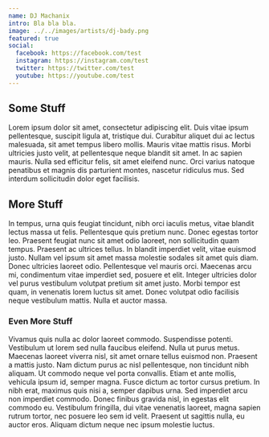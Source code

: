 ```yaml
---
name: DJ Machanix
intro: Bla bla bla.
image: ../../images/artists/dj-bady.png
featured: true
social:
  facebook: https://facebook.com/test
  instagram: https://instagram.com/test
  twitter: https://twitter.com/test
  youtube: https://youtube.com/test
---
```


## Some Stuff

Lorem ipsum dolor sit amet, consectetur adipiscing elit. Duis vitae ipsum pellentesque, suscipit
ligula at, tristique dui. Curabitur aliquet dui ac lectus malesuada, sit amet tempus libero mollis.
Mauris vitae mattis risus. Morbi ultricies justo velit, at pellentesque neque blandit sit amet. In
ac sapien mauris. Nulla sed efficitur felis, sit amet eleifend nunc. Orci varius natoque penatibus
et magnis dis parturient montes, nascetur ridiculus mus. Sed interdum sollicitudin dolor eget
facilisis.

## More Stuff

In tempus, urna quis feugiat tincidunt, nibh orci iaculis metus, vitae blandit lectus massa ut
felis. Pellentesque quis pretium nunc. Donec egestas tortor leo. Praesent feugiat nunc sit amet odio
laoreet, non sollicitudin quam tempus. Praesent ac ultrices tellus. In blandit imperdiet velit,
vitae euismod justo. Nullam vel ipsum sit amet massa molestie sodales sit amet quis diam. Donec
ultricies laoreet odio. Pellentesque vel mauris orci. Maecenas arcu mi, condimentum vitae imperdiet
sed, posuere et elit. Integer ultricies dolor vel purus vestibulum volutpat pretium sit amet justo.
Morbi tempor est quam, in venenatis lorem luctus sit amet. Donec volutpat odio facilisis neque
vestibulum mattis. Nulla et auctor massa.

### Even More Stuff

Vivamus quis nulla ac dolor laoreet commodo. Suspendisse potenti. Vestibulum ut lorem sed nulla
faucibus eleifend. Nulla ut purus metus. Maecenas laoreet viverra nisl, sit amet ornare tellus
euismod non. Praesent a mattis justo. Nam dictum purus ac nisl pellentesque, non tincidunt nibh
aliquam. Ut commodo neque vel porta convallis. Etiam et ante mollis, vehicula ipsum id, semper
magna. Fusce dictum ac tortor cursus pretium. In nibh erat, maximus quis nisi a, semper dapibus
urna. Sed imperdiet arcu non imperdiet commodo. Donec finibus gravida nisl, in egestas elit commodo
eu. Vestibulum fringilla, dui vitae venenatis laoreet, magna sapien rutrum tortor, nec posuere leo
sem id velit. Praesent ut sagittis nulla, eu auctor eros. Aliquam dictum neque nec ipsum molestie
luctus.
